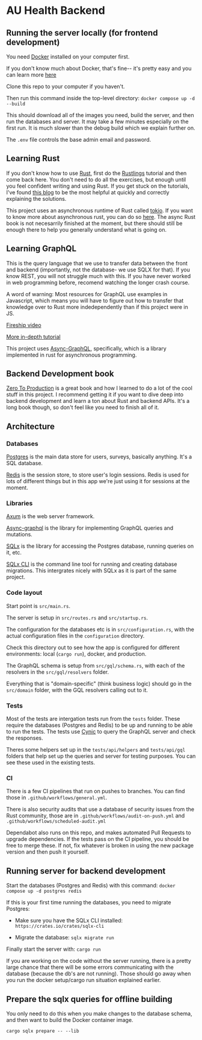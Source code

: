 # AU Health Backend

## Running the server locally (for frontend development)

You need [Docker](https://www.docker.com/) installed on your computer first.

If you don't know much about Docker, that's fine-- it's pretty easy and you can learn more [here](https://www.docker.com/101-tutorial/)

Clone this repo to your computer if you haven't.

Then run this command inside the top-level directory: `docker compose up -d --build`

This should download all of the images you need, build the server, and then run the databases and server. It may take a few minutes especially on the first run. It is much slower than the debug build which we explain further on.

The `.env` file controls the base admin email and password.

## Learning Rust

If you don't know how to use [Rust](https://doc.rust-lang.org/book/title-page.html), first do the [Rustlings](https://github.com/rust-lang/rustlings) tutorial and then come back here. You don't need to do all the exercises, but enough until you feel confident writing and using Rust. If you get stuck on the tutorials, I've found [this blog](https://lazyren.github.io/studylog/rustlings.html#error-handling) to be the most helpful at quickly and correctly explaining the solutions.

This project uses an asynchronous runtime of Rust called [tokio](https://docs.rs/tokio/latest/tokio/). If you want to know more about asynchronous rust, you can do so [here](https://rust-lang.github.io/async-book/01_getting_started/01_chapter.html). The async Rust book is not necesarrily finished at the moment, but there should still be enough there to help you generally understand what is going on.

## Learning GraphQL

This is the query language that we use to transfer data between the front and backend (importantly, not the database- we use SQLX for that). If you know REST, you will not struggle much with this. If you have never worked in web programming before, recomend watching the longer crash course.

A word of warning: Most resources for GraphQL use examples in Javascript, which means you will have to figure out how to transfer that knowledge over to Rust more indedependently than if this project were in JS.

[Fireship video](https://www.youtube.com/watch?v=eIQh02xuVw4) 

[More in-depth tutorial](https://www.youtube.com/watch?v=qux4-yWeZvo&t=10937s)

This project uses [Async-GraphQL](https://async-graphql.github.io/async-graphql/en/introduction.html), specifically, which is a library implemented in rust for asynchronous programming.

## Backend Development book

[Zero To Production](https://www.zero2prod.com/) is a great book and how I learned to do a lot of the cool stuff in this project. I recommend getting it if you want to dive deep into backend development and learn a ton about Rust and backend APIs. It's a long book though, so don't feel like you need to finish all of it.

## Architecture

### Databases

[Postgres](https://www.postgresql.org/) is the main data store for users, surveys, basically anything. It's a SQL database.

[Redis](https://redis.io/) is the session store, to store user's login sessions. Redis is used for lots of different things but in this app we're just using it for sessions at the moment.

### Libraries

[Axum](https://github.com/tokio-rs/axum) is the web server framework.

[Async-graphql](https://github.com/async-graphql/async-graphql) is the library for implementing GraphQL queries and mutations.

[SQLx](https://github.com/launchbadge/sqlx) is the library for accessing the Postgres database, running queries on it, etc.

[SQLx CLI](https://github.com/launchbadge/sqlx/tree/master/sqlx-cli) is the command line tool for running and creating database migrations. This intergrates nicely with SQLx as it is part of the same project.

### Code layout

Start point is `src/main.rs`.

The server is setup in `src/routes.rs` and `src/startup.rs`.

The configuration for the databases etc is in `src/configuration.rs`, with the actual configuration files in the `configuration` directory.

Check this directory out to see how the app is configured for different environments: local (`cargo run`), docker, and production.

The GraphQL schema is setup from `src/gql/schema.rs`, with each of the resolvers in the `src/gql/resolvers` folder.

Everything that is "domain-specific" (think business logic) should go in the `src/domain` folder, with the GQL resolvers calling out to it.

### Tests

Most of the tests are intergation tests run from the `tests` folder. These require the databases (Postgres and Redis) to be up and running to be able to run the tests. The tests use [Cynic](https://github.com/obmarg/cynic) to query the GraphQL server and check the responses.

Theres some helpers set up in the `tests/api/helpers` and `tests/api/gql` folders that help set up the queries and server for testing purposes. You can see these used in the existing tests.

### CI

There is a few CI pipelines that run on pushes to branches. You can find those in `.github/workflows/general.yml`.

There is also security audits that use a database of security issues from the Rust community, those are in `.github/workflows/audit-on-push.yml` and `.github/workflows/scheduled-audit.yml`

Dependabot also runs on this repo, and makes automated Pull Requests to upgrade dependencies. If the tests pass on the CI pipeline, you should be free to merge these. If not, fix whatever is broken in using the new package version and then push it yourself.

## Running server for backend development

Start the databases (Postgres and Redis) with this command:
`docker compose up -d postgres redis`

If this is your first time running the databases, you need to migrate Postgres:

- Make sure you have the SQLx CLI installed:
`https://crates.io/crates/sqlx-cli`

- Migrate the database:
`sqlx migrate run`

Finally start the server with:
`cargo run`

If you are working on the code without the server running, there is a pretty large chance that there will be some errors communicating with the database (because the db's are not running). Those should go away when you run the docker setup/cargo run situation explained earlier.

## Prepare the sqlx queries for offline building

You only need to do this when you make changes to the database schema, and then want to build the Docker container image.

`cargo sqlx prepare -- --lib`
